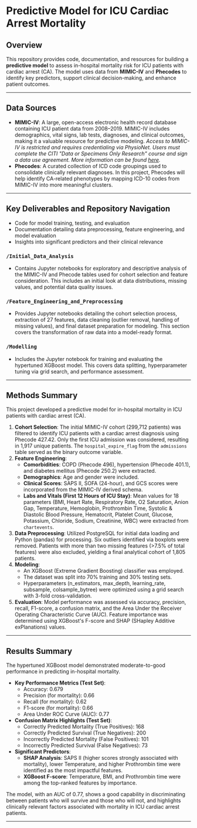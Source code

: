 # Predictive Model for ICU Cardiac Arrest Mortality

## Overview
This repository provides code, documentation, and resources for building a **predictive model** to assess in-hospital mortality risk for ICU patients with cardiac arrest (CA). The model uses data from **MIMIC-IV** and **Phecodes** to identify key predictors, support clinical decision-making, and enhance patient outcomes.

---

## Data Sources
- **MIMIC-IV**:
  A large, open-access electronic health record database containing ICU patient data from 2008–2019. MIMIC-IV includes demographics, vital signs, lab tests, diagnoses, and clinical outcomes, making it a valuable resource for predictive modeling.
  *Access to MIMIC-IV is restricted and requires credentialing via PhysioNet. Users must complete the CITI "Data or Specimens Only Research" course and sign a data use agreement. More information can be found [here](https://physionet.org/content/mimiciv/).*
- **Phecodes**:
  A curated collection of ICD code groupings used to consolidate clinically relevant diagnoses. In this project, Phecodes will help identify CA-related phenotypes by mapping ICD-10 codes from MIMIC-IV into more meaningful clusters.

---

## Key Deliverables and Repository Navigation
- Code for model training, testing, and evaluation
- Documentation detailing data preprocessing, feature engineering, and model evaluation
- Insights into significant predictors and their clinical relevance

### `/Initial_Data_Analysis`
- Contains Jupyter notebooks for exploratory and descriptive analysis of the MIMIC-IV and Phecode tables used for cohort selection and feature consideration. This includes an initial look at data distributions, missing values, and potential data quality issues.

### `/Feature_Engineering_and_Preprocessing`
- Provides Jupyter notebooks detailing the cohort selection process, extraction of 27 features, data cleaning (outlier removal, handling of missing values), and final dataset preparation for modeling. This section covers the transformation of raw data into a model-ready format.

### `/Modelling`
- Includes the Jupyter notebook for training and evaluating the hypertuned XGBoost model. This covers data splitting, hyperparameter tuning via grid search, and performance assessment.

---

## Methods Summary

This project developed a predictive model for in-hospital mortality in ICU patients with cardiac arrest (CA).

1.  **Cohort Selection**: The initial MIMIC-IV cohort (299,712 patients) was filtered to identify ICU patients with a cardiac arrest diagnosis using Phecode 427.42. Only the first ICU admission was considered, resulting in 1,917 unique patients. The `hospital_expire_flag` from the `admissions` table served as the binary outcome variable.
2.  **Feature Engineering**:
    * **Comorbidities**: COPD (Phecode 496), hypertension (Phecode 401.1), and diabetes mellitus (Phecode 250.2) were extracted.
    * **Demographics**: Age and gender were included.
    * **Clinical Scores**: SAPS II, SOFA (24-hour), and GCS scores were incorporated from the MIMIC-IV derived schema.
    * **Labs and Vitals (First 12 Hours of ICU Stay)**: Mean values for 18 parameters (BMI, Heart Rate, Respiratory Rate, O2 Saturation, Anion Gap, Temperature, Hemoglobin, Prothrombin Time, Systolic & Diastolic Blood Pressure, Hematocrit, Platelet Count, Glucose, Potassium, Chloride, Sodium, Creatinine, WBC) were extracted from `chartevents`.
3.  **Data Preprocessing**: Utilized PostgreSQL for initial data loading and Python (pandas) for processing. Six outliers identified via boxplots were removed. Patients with more than two missing features (>7.5% of total features) were also excluded, yielding a final analytical cohort of 1,805 patients.
4.  **Modeling**:
    * An XGBoost (Extreme Gradient Boosting) classifier was employed.
    * The dataset was split into 70% training and 30% testing sets.
    * Hyperparameters (n\_estimators, max\_depth, learning\_rate, subsample, colsample\_bytree) were optimized using a grid search with 3-fold cross-validation.
5.  **Evaluation**: Model performance was assessed via accuracy, precision, recall, F1-score, a confusion matrix, and the Area Under the Receiver Operating Characteristic Curve (AUC). Feature importance was determined using XGBoost's F-score and SHAP (SHapley Additive exPlanations) values.

---

## Results Summary

The hypertuned XGBoost model demonstrated moderate-to-good performance in predicting in-hospital mortality.

* **Key Performance Metrics (Test Set)**:
    * Accuracy: 0.679
    * Precision (for mortality): 0.66
    * Recall (for mortality): 0.62
    * F1-score (for mortality): 0.66 
    * Area Under ROC Curve (AUC): 0.77
* **Confusion Matrix Highlights (Test Set)**:
    * Correctly Predicted Mortality (True Positives): 168
    * Correctly Predicted Survival (True Negatives): 200
    * Incorrectly Predicted Mortality (False Positives): 101
    * Incorrectly Predicted Survival (False Negatives): 73
* **Significant Predictors**:
    * **SHAP Analysis**: SAPS II (higher scores strongly associated with mortality), lower Temperature, and higher Prothrombin time were identified as the most impactful features.
    * **XGBoost F-score**: Temperature, BMI, and Prothrombin time were among the top-ranked features by importance.

The model, with an AUC of 0.77, shows a good capability in discriminating between patients who will survive and those who will not, and highlights clinically relevant factors associated with mortality in ICU cardiac arrest patients.

---
